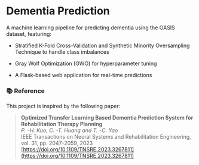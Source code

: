 # Dementia Prediction

A machine learning pipeline for predicting dementia using the OASIS dataset, featuring:

- Stratified K-Fold Cross-Validation and Synthetic Minority Oversampling Technique to handle class imbalances

- Gray Wolf Optimization (GWO) for hyperparameter tuning

- A Flask-based web application for real-time predictions

### 📚 Reference

This project is inspired by the following paper:
> **Optimized Transfer Learning Based Dementia Prediction System for Rehabilitation Therapy Planning**  
> *P. -H. Kuo, C. -T. Huang and T. -C. Yao*  
> IEEE Transactions on Neural Systems and Rehabilitation Engineering, vol. 31, pp. 2047-2059, 2023  
> [https://doi.org/10.1109/TNSRE.2023.3267811](https://doi.org/10.1109/TNSRE.2023.3267811)


